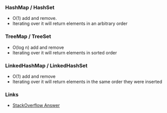 ### HashMap / HashSet

- O(1) add and remove.
- Iterating over it will return elements in an arbitrary order

### TreeMap / TreeSet

- O(log n) add and remove
- Iterating over it will return elements in sorted order

### LinkedHashMap / LinkedHashSet

- O(1) add and remove
- Iterating over it will return elements in the same order they were inserted

### Links

- [StackOverflow Answer](https://stackoverflow.com/a/17708526)
